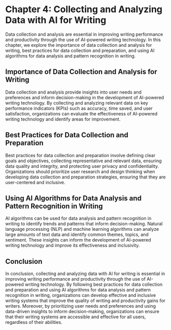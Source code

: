 Chapter 4: Collecting and Analyzing Data with AI for Writing
============================================================

Data collection and analysis are essential in improving writing performance and productivity through the use of AI-powered writing technology. In this chapter, we explore the importance of data collection and analysis for writing, best practices for data collection and preparation, and using AI algorithms for data analysis and pattern recognition in writing.

Importance of Data Collection and Analysis for Writing
------------------------------------------------------

Data collection and analysis provide insights into user needs and preferences and inform decision-making in the development of AI-powered writing technology. By collecting and analyzing relevant data on key performance indicators (KPIs) such as accuracy, time saved, and user satisfaction, organizations can evaluate the effectiveness of AI-powered writing technology and identify areas for improvement.

Best Practices for Data Collection and Preparation
--------------------------------------------------

Best practices for data collection and preparation involve defining clear goals and objectives, collecting representative and relevant data, ensuring data quality and integrity, and protecting user privacy and confidentiality. Organizations should prioritize user research and design thinking when developing data collection and preparation strategies, ensuring that they are user-centered and inclusive.

Using AI Algorithms for Data Analysis and Pattern Recognition in Writing
------------------------------------------------------------------------

AI algorithms can be used for data analysis and pattern recognition in writing to identify trends and patterns that inform decision-making. Natural language processing (NLP) and machine learning algorithms can analyze large amounts of text data and identify common themes, topics, and sentiment. These insights can inform the development of AI-powered writing technology and improve its effectiveness and inclusivity.

Conclusion
----------

In conclusion, collecting and analyzing data with AI for writing is essential in improving writing performance and productivity through the use of AI-powered writing technology. By following best practices for data collection and preparation and using AI algorithms for data analysis and pattern recognition in writing, organizations can develop effective and inclusive writing systems that improve the quality of writing and productivity gains for writers. Moreover, by prioritizing user needs and preferences and using data-driven insights to inform decision-making, organizations can ensure that their writing systems are accessible and effective for all users, regardless of their abilities.
